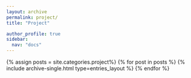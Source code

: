 ```yaml
---
layout: archive
permalink: project/
title: "Project"

author_profile: true
sidebar:
  nav: "docs"
---
```


{% assign posts = site.categories.project%}
{% for post in posts %}
{% include archive-single.html type=entries_layout %}
{% endfor %}
